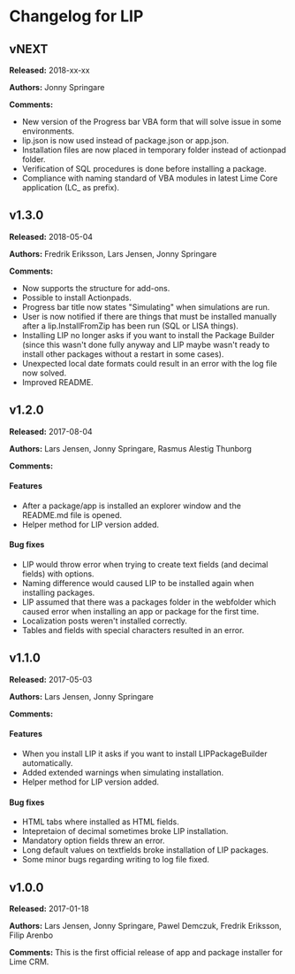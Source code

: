 # Changelog for LIP

## vNEXT
**Released:** 2018-xx-xx

**Authors:** Jonny Springare

**Comments:** 

* New version of the Progress bar VBA form that will solve issue in some environments.
* lip.json is now used instead of package.json or app.json.
* Installation files are now placed in temporary folder instead of actionpad folder.
* Verification of SQL procedures is done before installing a package.
* Compliance with naming standard of VBA modules in latest Lime Core application (LC_ as prefix).


## v1.3.0
**Released:** 2018-05-04

**Authors:** Fredrik Eriksson, Lars Jensen, Jonny Springare

**Comments:** 

* Now supports the structure for add-ons.
* Possible to install Actionpads.
* Progress bar title now states "Simulating" when simulations are run.
* User is now notified if there are things that must be installed manually after a lip.InstallFromZip has been run (SQL or LISA things).
* Installing LIP no longer asks if you want to install the Package Builder (since this wasn't done fully anyway and LIP maybe wasn't ready to install other packages without a restart in some cases).
* Unexpected local date formats could result in an error with the log file now solved.
* Improved README.


## v1.2.0
**Released:** 2017-08-04

**Authors:** Lars Jensen, Jonny Springare, Rasmus Alestig Thunborg

**Comments:** 

#### Features

* After a package/app is installed an explorer window and the README.md file is opened.
* Helper method for LIP version added.

#### Bug fixes

* LIP would throw error when trying to create text fields (and decimal fields) with options.
* Naming difference would caused LIP to be installed again when installing packages.
* LIP assumed that there was a packages folder in the webfolder which caused error when installing an app or package for the first time.
* Localization posts weren't installed correctly.
* Tables and fields with special characters resulted in an error.


## v1.1.0
**Released:** 2017-05-03

**Authors:** Lars Jensen, Jonny Springare

**Comments:**

#### Features

* When you install LIP it asks if you want to install LIPPackageBuilder automatically.
* Added extended warnings when simulating installation.
* Helper method for LIP version added.

#### Bug fixes

* HTML tabs where installed as HTML fields.
* Intepretaion of decimal sometimes broke LIP installation.
* Mandatory option fields threw an error.
* Long default values on textfields broke installation of LIP packages.
* Some minor bugs regarding writing to log file fixed.


## v1.0.0
**Released:** 2017-01-18

**Authors:** Lars Jensen, Jonny Springare, Pawel Demczuk, Fredrik Eriksson, Filip Arenbo

**Comments:** This is the first official release of app and package installer for Lime CRM.
